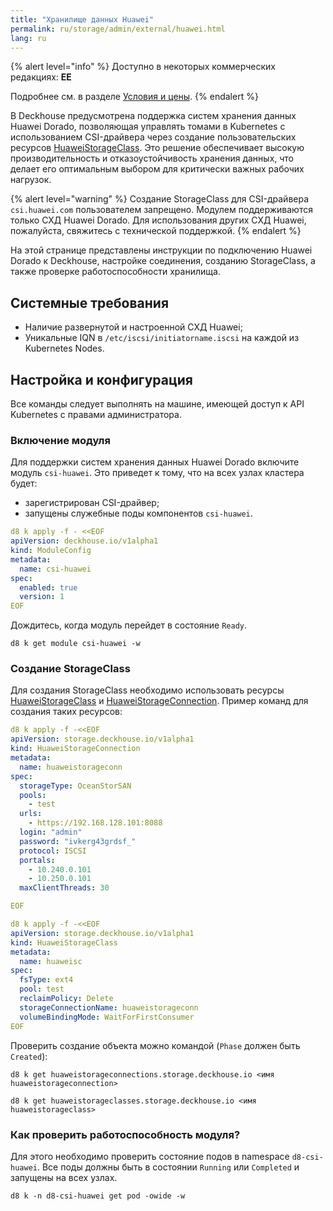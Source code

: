 ```yaml
---
title: "Хранилище данных Huawei"
permalink: ru/storage/admin/external/huawei.html
lang: ru
---
```


{% alert level="info" %}
Доступно в некоторых коммерческих редакциях:  **EE**

Подробнее см. в разделе [Условия и цены](../../../../../pricing/).
{% endalert %}

В Deckhouse предусмотрена поддержка систем хранения данных Huawei Dorado, позволяющая управлять томами в Kubernetes с использованием CSI-драйвера через создание пользовательских ресурсов [HuaweiStorageClass](../../../reference/cr/huaweistorageclass/). Это решение обеспечивает высокую производительность и отказоустойчивость хранения данных, что делает его оптимальным выбором для критически важных рабочих нагрузок.

{% alert level="warning" %}
Создание StorageClass для CSI-драйвера `csi.huawei.com` пользователем запрещено.
Модулем поддерживаются только СХД Huawei Dorado. Для использования других СХД Huawei, пожалуйста, свяжитесь с технической поддержкой.
{% endalert %}

На этой странице представлены инструкции по подключению Huawei Dorado к Deckhouse, настройке соединения, созданию StorageClass, а также проверке работоспособности хранилища.

## Системные требования

- Наличие развернутой и настроенной СХД Huawei;
- Уникальные IQN в `/etc/iscsi/initiatorname.iscsi` на каждой из Kubernetes Nodes.

## Настройка и конфигурация

Все команды следует выполнять на машине, имеющей доступ к API Kubernetes с правами администратора.

### Включение модуля

Для поддержки систем хранения данных Huawei Dorado включите модуль `csi-huawei`. Это приведет к тому, что на всех узлах кластера будет:
- зарегистрирован CSI-драйвер;
- запущены служебные поды компонентов `csi-huawei`.

```yaml
d8 k apply -f - <<EOF
apiVersion: deckhouse.io/v1alpha1
kind: ModuleConfig
metadata:
  name: csi-huawei
spec:
  enabled: true
  version: 1
EOF
```

Дождитесь, когда модуль перейдет в состояние `Ready`.

```shell
d8 k get module csi-huawei -w
```

### Создание StorageClass

Для создания StorageClass необходимо использовать ресурсы [HuaweiStorageClass](../../../reference/cr/huaweistorageclass/) и [HuaweiStorageConnection](../../../reference/cr/huaweistorageconnection/). Пример команд для создания таких ресурсов:

```yaml
d8 k apply -f -<<EOF
apiVersion: storage.deckhouse.io/v1alpha1
kind: HuaweiStorageConnection
metadata:
  name: huaweistorageconn
spec:
  storageType: OceanStorSAN
  pools:
    - test
  urls: 
    - https://192.168.128.101:8088 
  login: "admin"
  password: "ivkerg43grdsf_"
  protocol: ISCSI
  portals:
    - 10.240.0.101
    - 10.250.0.101 
  maxClientThreads: 30

EOF
```

```yaml
d8 k apply -f -<<EOF
apiVersion: storage.deckhouse.io/v1alpha1
kind: HuaweiStorageClass
metadata:
  name: huaweisc
spec:
  fsType: ext4
  pool: test
  reclaimPolicy: Delete
  storageConnectionName: huaweistorageconn
  volumeBindingMode: WaitForFirstConsumer
EOF
```

Проверить создание объекта можно командой (`Phase` должен быть `Created`):

```shell
d8 k get huaweistorageconnections.storage.deckhouse.io <имя huaweistorageconnection>
```

```shell
d8 k get huaweistorageclasses.storage.deckhouse.io <имя huaweistorageclass>
```

### Как проверить работоспособность модуля?

Для этого необходимо проверить состояние подов в namespace `d8-csi-huawei`. Все поды должны быть в состоянии `Running` или `Completed` и запущены на всех узлах.

```shell
d8 k -n d8-csi-huawei get pod -owide -w
```
